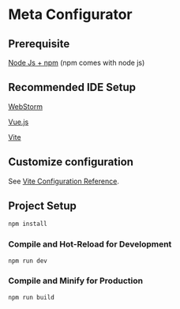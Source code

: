 # Meta Configurator


## Prerequisite
[Node Js + npm](https://nodejs.org/en/download/) (npm comes with node js)


## Recommended IDE Setup

[WebStorm](https://www.jetbrains.com/webstorm/download/)

[Vue.js](https://cli.vuejs.org/guide/installation.html)

[Vite](https://v3.ru.vuejs.org/guide/installation.html)


## Customize configuration

See [Vite Configuration Reference](https://vitejs.dev/config/).

## Project Setup

```sh
npm install
```

### Compile and Hot-Reload for Development

```sh
npm run dev
```

### Compile and Minify for Production

```sh
npm run build
```
